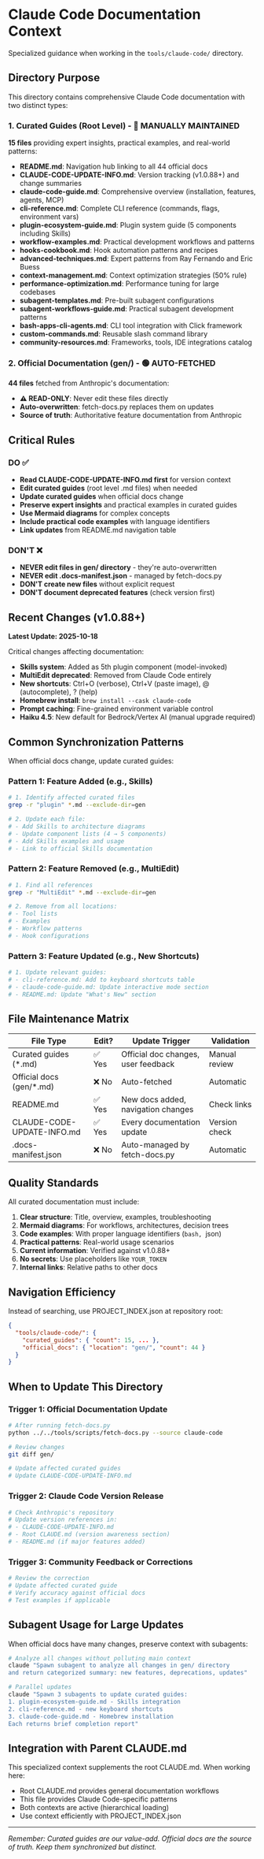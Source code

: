 # Claude Code Documentation Context

Specialized guidance when working in the `tools/claude-code/` directory.

## Directory Purpose

This directory contains comprehensive Claude Code documentation with two distinct types:

### 1. Curated Guides (Root Level) - 🔵 MANUALLY MAINTAINED

**15 files** providing expert insights, practical examples, and real-world patterns:

- **README.md**: Navigation hub linking to all 44 official docs
- **CLAUDE-CODE-UPDATE-INFO.md**: Version tracking (v1.0.88+) and change summaries
- **claude-code-guide.md**: Comprehensive overview (installation, features, agents, MCP)
- **cli-reference.md**: Complete CLI reference (commands, flags, environment vars)
- **plugin-ecosystem-guide.md**: Plugin system guide (5 components including Skills)
- **workflow-examples.md**: Practical development workflows and patterns
- **hooks-cookbook.md**: Hook automation patterns and recipes
- **advanced-techniques.md**: Expert patterns from Ray Fernando and Eric Buess
- **context-management.md**: Context optimization strategies (50% rule)
- **performance-optimization.md**: Performance tuning for large codebases
- **subagent-templates.md**: Pre-built subagent configurations
- **subagent-workflows-guide.md**: Practical subagent development patterns
- **bash-apps-cli-agents.md**: CLI tool integration with Click framework
- **custom-commands.md**: Reusable slash command library
- **community-resources.md**: Frameworks, tools, IDE integrations catalog

### 2. Official Documentation (gen/) - 🟢 AUTO-FETCHED

**44 files** fetched from Anthropic's documentation:

- **⚠️ READ-ONLY**: Never edit these files directly
- **Auto-overwritten**: fetch-docs.py replaces them on updates
- **Source of truth**: Authoritative feature documentation from Anthropic

## Critical Rules

### DO ✅
- **Read CLAUDE-CODE-UPDATE-INFO.md first** for version context
- **Edit curated guides** (root level .md files) when needed
- **Update curated guides** when official docs change
- **Preserve expert insights** and practical examples in curated guides
- **Use Mermaid diagrams** for complex concepts
- **Include practical code examples** with language identifiers
- **Link updates** from README.md navigation table

### DON'T ❌
- **NEVER edit files in gen/ directory** - they're auto-overwritten
- **NEVER edit .docs-manifest.json** - managed by fetch-docs.py
- **DON'T create new files** without explicit request
- **DON'T document deprecated features** (check version first)

## Recent Changes (v1.0.88+)

**Latest Update: 2025-10-18**

Critical changes affecting documentation:
- **Skills system**: Added as 5th plugin component (model-invoked)
- **MultiEdit deprecated**: Removed from Claude Code entirely
- **New shortcuts**: Ctrl+O (verbose), Ctrl+V (paste image), @ (autocomplete), ? (help)
- **Homebrew install**: `brew install --cask claude-code`
- **Prompt caching**: Fine-grained environment variable control
- **Haiku 4.5**: New default for Bedrock/Vertex AI (manual upgrade required)

## Common Synchronization Patterns

When official docs change, update curated guides:

### Pattern 1: Feature Added (e.g., Skills)
```bash
# 1. Identify affected curated files
grep -r "plugin" *.md --exclude-dir=gen

# 2. Update each file:
# - Add Skills to architecture diagrams
# - Update component lists (4 → 5 components)
# - Add Skills examples and usage
# - Link to official Skills documentation
```

### Pattern 2: Feature Removed (e.g., MultiEdit)
```bash
# 1. Find all references
grep -r "MultiEdit" *.md --exclude-dir=gen

# 2. Remove from all locations:
# - Tool lists
# - Examples
# - Workflow patterns
# - Hook configurations
```

### Pattern 3: Feature Updated (e.g., New Shortcuts)
```bash
# 1. Update relevant guides:
# - cli-reference.md: Add to keyboard shortcuts table
# - claude-code-guide.md: Update interactive mode section
# - README.md: Update "What's New" section
```

## File Maintenance Matrix

| File Type | Edit? | Update Trigger | Validation |
|-----------|-------|----------------|------------|
| Curated guides (*.md) | ✅ Yes | Official doc changes, user feedback | Manual review |
| Official docs (gen/*.md) | ❌ No | Auto-fetched | Automatic |
| README.md | ✅ Yes | New docs added, navigation changes | Check links |
| CLAUDE-CODE-UPDATE-INFO.md | ✅ Yes | Every documentation update | Version check |
| .docs-manifest.json | ❌ No | Auto-managed by fetch-docs.py | Automatic |

## Quality Standards

All curated documentation must include:

1. **Clear structure**: Title, overview, examples, troubleshooting
2. **Mermaid diagrams**: For workflows, architectures, decision trees
3. **Code examples**: With proper language identifiers (```bash, ```json)
4. **Practical patterns**: Real-world usage scenarios
5. **Current information**: Verified against v1.0.88+
6. **No secrets**: Use placeholders like `YOUR_TOKEN`
7. **Internal links**: Relative paths to other docs

## Navigation Efficiency

Instead of searching, use PROJECT_INDEX.json at repository root:
```json
{
  "tools/claude-code/": {
    "curated_guides": { "count": 15, ... },
    "official_docs": { "location": "gen/", "count": 44 }
  }
}
```

## When to Update This Directory

### Trigger 1: Official Documentation Update
```bash
# After running fetch-docs.py
python ../../tools/scripts/fetch-docs.py --source claude-code

# Review changes
git diff gen/

# Update affected curated guides
# Update CLAUDE-CODE-UPDATE-INFO.md
```

### Trigger 2: Claude Code Version Release
```bash
# Check Anthropic's repository
# Update version references in:
# - CLAUDE-CODE-UPDATE-INFO.md
# - Root CLAUDE.md (version awareness section)
# - README.md (if major features added)
```

### Trigger 3: Community Feedback or Corrections
```bash
# Review the correction
# Update affected curated guide
# Verify accuracy against official docs
# Test examples if applicable
```

## Subagent Usage for Large Updates

When official docs have many changes, preserve context with subagents:

```bash
# Analyze all changes without polluting main context
claude "Spawn subagent to analyze all changes in gen/ directory
and return categorized summary: new features, deprecations, updates"

# Parallel updates
claude "Spawn 3 subagents to update curated guides:
1. plugin-ecosystem-guide.md - Skills integration
2. cli-reference.md - new keyboard shortcuts
3. claude-code-guide.md - Homebrew installation
Each returns brief completion report"
```

## Integration with Parent CLAUDE.md

This specialized context supplements the root CLAUDE.md. When working here:
- Root CLAUDE.md provides general documentation workflows
- This file provides Claude Code-specific patterns
- Both contexts are active (hierarchical loading)
- Use context efficiently with PROJECT_INDEX.json

---

*Remember: Curated guides are our value-add. Official docs are the source of truth. Keep them synchronized but distinct.*
